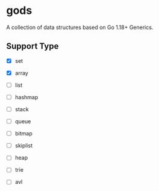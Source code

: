 # gods

A collection of data structures based on Go 1.18+ Generics.

## Support Type

- [x] set

- [x] array

- [ ] list

- [ ] hashmap

- [ ] stack

- [ ] queue

- [ ] bitmap

- [ ] skiplist

- [ ] heap

- [ ] trie

- [ ] avl
